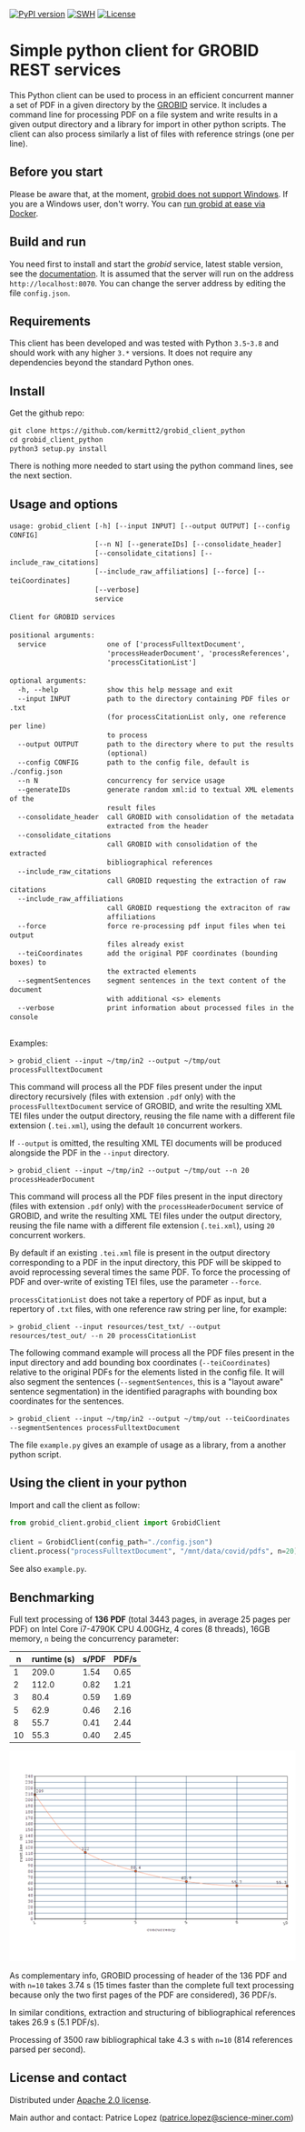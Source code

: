 [![PyPI version](https://badge.fury.io/py/grobid_client_python.svg)](https://badge.fury.io/py/grobid_client_python)
[![SWH](https://archive.softwareheritage.org/badge/origin/https://github.com/kermitt2/grobid_client_python/)](https://archive.softwareheritage.org/browse/origin/https://github.com/kermitt2/grobid_client_python/)
[![License](http://img.shields.io/:license-apache-blue.svg)](http://www.apache.org/licenses/LICENSE-2.0.html)

# Simple python client for GROBID REST services

This Python client can be used to process in an efficient concurrent manner a set of PDF in a given directory by the [GROBID](https://github.com/kermitt2/grobid) service. It includes a command line for processing PDF on a file system and write results in a given output directory and a library for import in other python scripts. The client can also process similarly a list of files with reference strings (one per line).

## Before you start

Please be aware that, at the moment, [grobid does not support Windows](https://grobid.readthedocs.io/en/latest/Troubleshooting/#windows-related-issues).
If you are a Windows user, don't worry. You can [run grobid at ease via Docker](https://grobid.readthedocs.io/en/latest/Grobid-docker/).

## Build and run

You need first to install and start the *grobid* service, latest stable version, see the [documentation](http://grobid.readthedocs.io/). It is assumed that the server will run on the address `http://localhost:8070`. You can change the server address by editing the file `config.json`.

## Requirements

This client has been developed and was tested with Python `3.5`-`3.8` and should work with any higher `3.*` versions. It does not require any dependencies beyond the standard Python ones.

## Install

Get the github repo:

```console
git clone https://github.com/kermitt2/grobid_client_python
cd grobid_client_python
python3 setup.py install
```

There is nothing more needed to start using the python command lines, see the next section. 

## Usage and options

```
usage: grobid_client [-h] [--input INPUT] [--output OUTPUT] [--config CONFIG]
                     [--n N] [--generateIDs] [--consolidate_header]
                     [--consolidate_citations] [--include_raw_citations]
                     [--include_raw_affiliations] [--force] [--teiCoordinates]
                     [--verbose]
                     service

Client for GROBID services

positional arguments:
  service               one of ['processFulltextDocument',
                        'processHeaderDocument', 'processReferences',
                        'processCitationList']

optional arguments:
  -h, --help            show this help message and exit
  --input INPUT         path to the directory containing PDF files or .txt
                        (for processCitationList only, one reference per line)
                        to process
  --output OUTPUT       path to the directory where to put the results
                        (optional)
  --config CONFIG       path to the config file, default is ./config.json
  --n N                 concurrency for service usage
  --generateIDs         generate random xml:id to textual XML elements of the
                        result files
  --consolidate_header  call GROBID with consolidation of the metadata
                        extracted from the header
  --consolidate_citations
                        call GROBID with consolidation of the extracted
                        bibliographical references
  --include_raw_citations
                        call GROBID requesting the extraction of raw citations
  --include_raw_affiliations
                        call GROBID requestiong the extraciton of raw
                        affiliations
  --force               force re-processing pdf input files when tei output
                        files already exist
  --teiCoordinates      add the original PDF coordinates (bounding boxes) to
                        the extracted elements
  --segmentSentences    segment sentences in the text content of the document
                        with additional <s> elements
  --verbose             print information about processed files in the console


```

Examples:

```console
> grobid_client --input ~/tmp/in2 --output ~/tmp/out processFulltextDocument
```

This command will process all the PDF files present under the input directory recursively (files with extension `.pdf` only) with the `processFulltextDocument` service of GROBID, and write the resulting XML TEI files under the output directory, reusing the file name with a different file extension (`.tei.xml`), using the default `10` concurrent workers. 

If `--output` is omitted, the resulting XML TEI documents will be produced alongside the PDF in the `--input` directory.

```console
> grobid_client --input ~/tmp/in2 --output ~/tmp/out --n 20 processHeaderDocument
```

This command will process all the PDF files present in the input directory (files with extension `.pdf` only) with the `processHeaderDocument` service of GROBID, and write the resulting XML TEI files under the output directory, reusing the file name with a different file extension (`.tei.xml`), using `20` concurrent workers. 

By default if an existing `.tei.xml` file is present in the output directory corresponding to a PDF in the input directory, this PDF will be skipped to avoid reprocessing several times the same PDF. To force the processing of PDF and over-write of existing TEI files, use the parameter `--force`.   

`processCitationList` does not take a repertory of PDF as input, but a repertory of `.txt` files, with one reference raw string per line, for example:

```console
> grobid_client --input resources/test_txt/ --output resources/test_out/ --n 20 processCitationList
```

The following command example will process all the PDF files present in the input directory and add bounding box coordinates (`--teiCoordinates`) relative to the original PDFs for the elements listed in the config file. It will also segment the sentences (`--segmentSentences`, this is a "layout aware" sentence segmentation) in the identified paragraphs with bounding box coordinates for the sentences. 

```console
> grobid_client --input ~/tmp/in2 --output ~/tmp/out --teiCoordinates --segmentSentences processFulltextDocument
```

The file `example.py` gives an example of usage as a library, from a another python script. 

## Using the client in your python

Import and call the client as follow:

```python
from grobid_client.grobid_client import GrobidClient

client = GrobidClient(config_path="./config.json")
client.process("processFulltextDocument", "/mnt/data/covid/pdfs", n=20)
```

See also `example.py`.

## Benchmarking

Full text processing of __136 PDF__ (total 3443 pages, in average 25 pages per PDF) on Intel Core i7-4790K CPU 4.00GHz, 4 cores (8 threads), 16GB memory, `n` being the concurrency parameter:

| n  | runtime (s)| s/PDF | PDF/s |
|----|------------|-------|-------|
| 1  | 209.0      | 1.54  | 0.65  |
| 2  | 112.0      | 0.82  | 1.21  |
| 3  | 80.4       | 0.59  | 1.69  |
| 5  | 62.9       | 0.46  | 2.16  |
| 8  | 55.7       | 0.41  | 2.44  |
| 10 | 55.3       | 0.40  | 2.45  |

![Runtime Plot](resources/20180928112135.png)

As complementary info, GROBID processing of header of the 136 PDF and with `n=10` takes 3.74 s (15 times faster than the complete full text processing because only the two first pages of the PDF are considered), 36 PDF/s. 

In similar conditions, extraction and structuring of bibliographical references takes 26.9 s (5.1 PDF/s).

Processing of 3500 raw bibliographical take 4.3 s with `n=10` (814 references parsed per second).


## License and contact

Distributed under [Apache 2.0 license](http://www.apache.org/licenses/LICENSE-2.0). 

Main author and contact: Patrice Lopez (<patrice.lopez@science-miner.com>)
